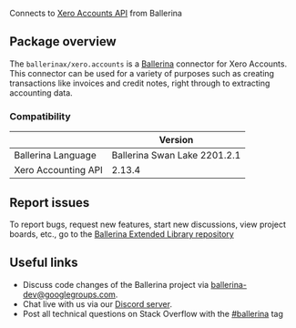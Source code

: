 Connects to [Xero Accounts API](https://developer.xero.com/documentation/api/accounting/overview) from Ballerina

## Package overview
The `ballerinax/xero.accounts` is a [Ballerina](https://ballerina.io/) connector for Xero Accounts. This connector can be used for a variety of purposes such as creating transactions like invoices and credit notes, right through to extracting accounting data.

### Compatibility
|                     | Version                   |
|---------------------|---------------------------|
| Ballerina Language  | Ballerina Swan Lake 2201.2.1|
| Xero Accounting API | 2.13.4                    |

## Report issues
To report bugs, request new features, start new discussions, view project boards, etc., go to the [Ballerina Extended Library repository](https://github.com/ballerina-platform/ballerina-extended-library)

## Useful links
- Discuss code changes of the Ballerina project via [ballerina-dev@googlegroups.com](mailto:ballerina-dev@googlegroups.com).
- Chat live with us via our [Discord server](https://discord.gg/ballerinalang).
- Post all technical questions on Stack Overflow with the [#ballerina](https://stackoverflow.com/questions/tagged/ballerina) tag
